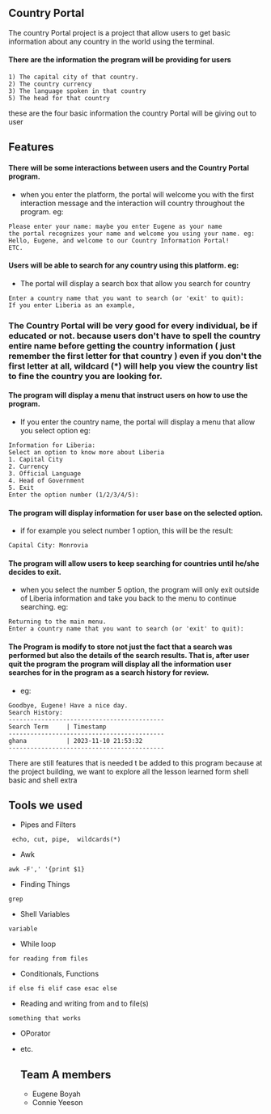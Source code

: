 ## Country Portal
The country Portal project is a project that allow users to get basic
information about any country in the world using the terminal.

#### There are the information the program will be providing for users
~~~
1) The capital city of that country.
2) The country currency
3) The language spoken in that country
5) The head for that country
~~~
these are the four basic information the country Portal will be giving out to user

## Features 
#### There will be some interactions between users and the Country Portal program.
+ when you enter the platform, the portal will welcome you with the first interaction message and the interaction will country throughout the program. eg:
~~~
Please enter your name: maybe you enter Eugene as your name
the portal recognizes your name and welcome you using your name. eg:
Hello, Eugene, and welcome to our Country Information Portal!
ETC.
~~~
#### Users will be able to search for any country using this platform. eg:
+ The portal will display a search box that allow you search for country
~~~
Enter a country name that you want to search (or 'exit' to quit):
If you enter Liberia as an example,
~~~~
### The Country Portal will be very good for every individual, be if educated or not. because users don't have to spell the country entire name before getting the country information ( just remember the first letter for that country ) even if you don't the first letter at all, wildcard (*) will help you view the country list to fine the country you are looking for.

#### The program will display a menu that instruct users on how to use the program.
+ If you enter the country name, the portal will display a menu that allow you select option eg:
~~~
Information for Liberia:
Select an option to know more about Liberia
1. Capital City
2. Currency
3. Official Language
4. Head of Government
5. Exit
Enter the option number (1/2/3/4/5): 
~~~
#### The program will display information for user base on the selected option.
+ if for example you select number 1 option, this will be the result:
~~~
Capital City: Monrovia
~~~
#### The program will allow users to keep searching for countries until he/she decides to exit.
+ when you select the number 5 option, the program will only exit outside of Liberia information and take you back to the menu to continue searching. eg:
~~~
Returning to the main menu.
Enter a country name that you want to search (or 'exit' to quit):
~~~
#### The Program is modify to store not just the fact that a search was performed but also the details of the search results. That is, after user quit the program the program will display all the information user searches for in the program as a search history for review.
+ eg:
~~~
Goodbye, Eugene! Have a nice day.
Search History:
-------------------------------------------
Search Term     | Timestamp           
-------------------------------------------
ghana           | 2023-11-10 21:53:32 
-------------------------------------------
~~~
 There are still features that is needed t be added to this program because at the project building, we want to
  explore all the lesson learned form shell basic and shell extra
  
## Tools we used
+ Pipes and Filters
~~~
 echo, cut, pipe,  wildcards(*)
~~~
+ Awk
~~~
awk -F',' '{print $1}
~~~
+ Finding Things
~~~
grep
~~~
+ Shell Variables
~~~
variable
~~~
+ While loop
~~~
for reading from files
~~~
+ Conditionals, Functions
~~~
if else fi elif case esac else
~~~
+ Reading and writing from and to file(s)
~~~
something that works
~~~
+ OPorator
+ etc.

  ## Team A members
  + Eugene Boyah
  + Connie Yeeson
